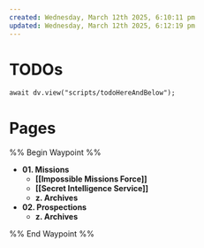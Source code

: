 ```yaml
---
created: Wednesday, March 12th 2025, 6:10:11 pm
updated: Wednesday, March 12th 2025, 6:12:19 pm
---
```

# TODOs

```dataviewjs
await dv.view("scripts/todoHereAndBelow");
```

# Pages

%% Begin Waypoint %%
- **01. Missions**
	- **[[Impossible Missions Force]]**
	- **[[Secret Intelligence Service]]**
	- **z. Archives**
- **02. Prospections**
	- **z. Archives**

%% End Waypoint %%
